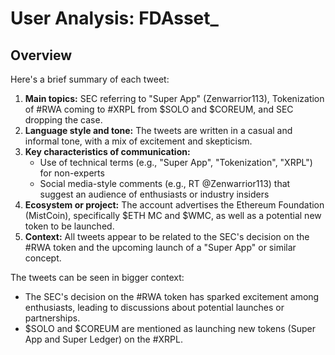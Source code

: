# User Analysis: FDAsset_

## Overview

Here's a brief summary of each tweet:

1. **Main topics:** SEC referring to "Super App" (Zenwarrior113), Tokenization of #RWA coming to #XRPL from $SOLO and $COREUM, and SEC dropping the case.
2. **Language style and tone:** The tweets are written in a casual and informal tone, with a mix of excitement and skepticism.
3. **Key characteristics of communication:**
	* Use of technical terms (e.g., "Super App", "Tokenization", "XRPL") for non-experts
	* Social media-style comments (e.g., RT @Zenwarrior113) that suggest an audience of enthusiasts or industry insiders
4. **Ecosystem or project:** The account advertises the Ethereum Foundation (MistCoin), specifically $ETH MC and $WMC, as well as a potential new token to be launched.
5. **Context:** All tweets appear to be related to the SEC's decision on the #RWA token and the upcoming launch of a "Super App" or similar concept.

The tweets can be seen in bigger context:

* The SEC's decision on the #RWA token has sparked excitement among enthusiasts, leading to discussions about potential launches or partnerships.
* $SOLO and $COREUM are mentioned as launching new tokens (Super App and Super Ledger) on the #XRPL.